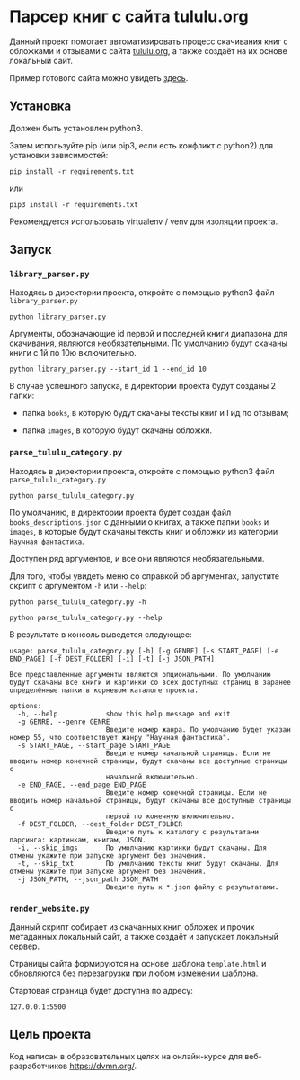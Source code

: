 # Парсер книг с сайта tululu.org

Данный проект помогает автоматизировать процесс скачивания книг с обложками и отзывами с сайта [tululu.org](tululu.org), а также создаёт на их основе локальный сайт.

Пример готового сайта можно увидеть [здесь](https://jmuriki.github.io/library_parser/).


## Установка

Должен быть установлен python3.

Затем используйте pip (или pip3, если есть конфликт с python2) для установки зависимостей:

```
pip install -r requirements.txt
```

или

```
pip3 install -r requirements.txt
```

Рекомендуется использовать virtualenv / venv для изоляции проекта.


## Запуск

### `library_parser.py`

Находясь в директории проекта, откройте с помощью python3 файл `library_parser.py`

```
python library_parser.py
```

Аргументы, обозначающие id первой и последней книги диапазона для скачивания, являются необязательными. По умолчанию будут скачаны книги с 1й по 10ю включительно.

```
python library_parser.py --start_id 1 --end_id 10
```

В случае успешного запуска, в директории проекта будут созданы 2 папки:

- папка `books`, в которую будут скачаны тексты книг и Гид по отзывам;

- папка `images`, в которую будут скачаны обложки.


### `parse_tululu_category.py`

Находясь в директории проекта, откройте с помощью python3 файл `parse_tululu_category.py`

```
python parse_tululu_category.py
```
По умолчанию, в директории проекта будет создан файл `books_descriptions.json` с данными о книгах, а также папки `books` и `images`, в которые будут скачаны тексты книг и обложки из категории `Научная фантастика`.

Доступен ряд аргументов, и все они являются необязательными.

Для того, чтобы увидеть меню со справкой об аргументах, запустите скрипт с аргументом `-h` или `--help`:

```
python parse_tululu_category.py -h
```

```
python parse_tululu_category.py --help
```

В результате в консоль выведется следующее:

```
usage: parse_tululu_category.py [-h] [-g GENRE] [-s START_PAGE] [-e END_PAGE] [-f DEST_FOLDER] [-i] [-t] [-j JSON_PATH]

Все представленные аргументы являются опциональными. По умолчанию будут скачаны все книги и картинки со всех доступных страниц в заранее
определённые папки в корневом каталоге проекта.

options:
  -h, --help            show this help message and exit
  -g GENRE, --genre GENRE
                        Введите номер жанра. По умолчанию будет указан номер 55, что соответствует жанру "Научная фантастика".
  -s START_PAGE, --start_page START_PAGE
                        Введите номер начальной страницы. Если не вводить номер конечной страницы, будут скачаны все доступные страницы с
                        начальной включительно.
  -e END_PAGE, --end_page END_PAGE
                        Введите номер конечной страницы. Если не вводить номер начальной страницы, будут скачаны все доступные страницы с
                        первой по конечную включительно.
  -f DEST_FOLDER, --dest_folder DEST_FOLDER
                        Введите путь к каталогу с результатами парсинга: картинкам, книгам, JSON.
  -i, --skip_imgs       По умолчанию картинки будут скачаны. Для отмены укажите при запуске аргумент без значения.
  -t, --skip_txt        По умолчанию тексты книг будут скачаны. Для отмены укажите при запуске аргумент без значения.
  -j JSON_PATH, --json_path JSON_PATH
                        Введите путь к *.json файлу с результатами.
```

### `render_website.py`

Данный скрипт собирает из скачанных книг, обложек и прочих метаданных локальный сайт, а также создаёт и запускает локальный сервер.

Страницы сайта формируются на основе шаблона `template.html` и обновляются без перезагрузки при любом изменении шаблона.

Стартовая страница будет доступна по адресу:

```
127.0.0.1:5500
```


## Цель проекта

Код написан в образовательных целях на онлайн-курсе для веб-разработчиков https://dvmn.org/.